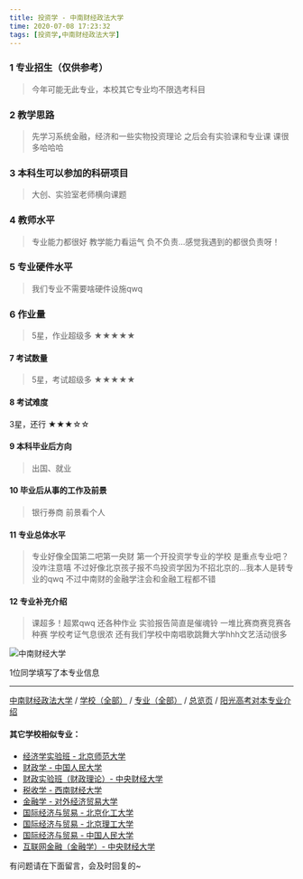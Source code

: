 ```yaml
---
title: 投资学 - 中南财经政法大学
time: 2020-07-08 17:23:32
tags: [投资学,中南财经政法大学]
---
```

### 1 专业招生（仅供参考）  
> 今年可能无此专业，本校其它专业均不限选考科目 


### 2 教学思路
> 先学习系统金融，经济和一些实物投资理论
之后会有实验课和专业课
课很多哈哈哈


### 3 本科生可以参加的科研项目
>  大创、实验室老师横向课题


### 4 教师水平
> 专业能力都很好
教学能力看运气
负不负责...感觉我遇到的都很负责呀！


### 5 专业硬件水平
> 我们专业不需要啥硬件设施qwq


### 6 作业量
>5星，作业超级多
★★★★★


#### 7 考试数量
>5星，考试超级多
★★★★★


#### 8 考试难度
> 
3星，还行
★★★☆☆



#### 9 本科毕业后方向
> 出国、就业


#### 10 毕业后从事的工作及前景
> 银行券商
前景看个人


#### 11 专业总体水平
> 专业好像全国第二吧第一央财
第一个开投资学专业的学校
是重点专业吧？没咋注意嘻
不过好像北京孩子报不鸟投资学因为不招北京的...我本人是转专业的qwq 不过中南财的金融学注会和金融工程都不错

#### 12 专业补充介绍
> 课超多！超累qwq 还各种作业 实验报告简直是催魂铃
一堆比赛商赛竞赛各种赛
学校考证气息很浓 
还有我们学校中南唱歌跳舞大学hhh文艺活动很多


![中南财经大学](http://upload-images.jianshu.io/upload_images/6206192-9c6e04188cccc8f7.jpeg?imageMogr2/auto-orient/strip%7CimageView2/2/w/1240)

1位同学填写了本专业信息
***
[中南财经政法大学](http://www.jianshu.com/p/e0f7b3b28bab) / [学校（全部）](http://www.jianshu.com/p/3efa6bcca419) / [专业（全部）](http://www.jianshu.com/p/2d4c6d3552c2) / [总览页](http://www.jianshu.com/p/445daeb4fa00) / [阳光高考对本专业介绍](http://gaokao.chsi.com.cn/sch/zyk/view.do?schId=73396045&specId=73381127)

#### 其它学校相似专业：
- [经济学实验班 - 北京师范大学](http://www.jianshu.com/p/905157b079f8)
- [财政学 - 中国人民大学](http://www.jianshu.com/p/907902d05d20)
- [财政实验班（财政理论）- 中央财经大学](http://www.jianshu.com/p/543b7d175909)
- [税收学 - 西南财经大学](http://www.jianshu.com/p/428c6ac632e9)
- [金融学 - 对外经济贸易大学](http://www.jianshu.com/p/bc445a9150dc)
- [国际经济与贸易 - 北京化工大学](http://www.jianshu.com/p/f143f17287d2)
- [国际经济与贸易 - 北京理工大学](http://www.jianshu.com/p/ebab770158ac)
- [国际经济与贸易 - 中国人民大学](http://www.jianshu.com/p/8b305bffe600)
- [互联网金融（金融学）- 中央财经大学](http://www.jianshu.com/p/6125dd390a4c)

有问题请在下面留言，会及时回复的~
